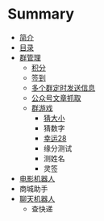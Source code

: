 # Summary

* [简介](README.md)
* [目录](SUMMARY.md)
* [群管理](qun-guan-li.md)
  * [积分](liao-tian-ji-qi-ren/ji-fen.md)
  * [签到](liao-tian-ji-qi-ren/qian-dao.md)
  * [多个群定时发送信息](liao-tian-ji-qi-ren/duo-ge-qun-ding-shi-fa-song-xin-xi.md)
  * [公众号文章抓取](liao-tian-ji-qi-ren/gong-zhong-hao-wen-zhang-zhua-qu.md)
  * [群游戏](liao-tian-ji-qi-ren/qun-you-xi.md)
    * [猜大小](liao-tian-ji-qi-ren/cai-da-xiao.md)
    * 猜数字
    * [幸运28](liao-tian-ji-qi-ren/qun-you-xi/28dian.md)
    * 缘分测试
    * 测姓名
    * 灵签
* [电影机器人](dian-ying-ji-qi-ren.md)
* 商城助手
* [聊天机器人](liao-tian-ji-qi-ren.md)
  * 查快递

